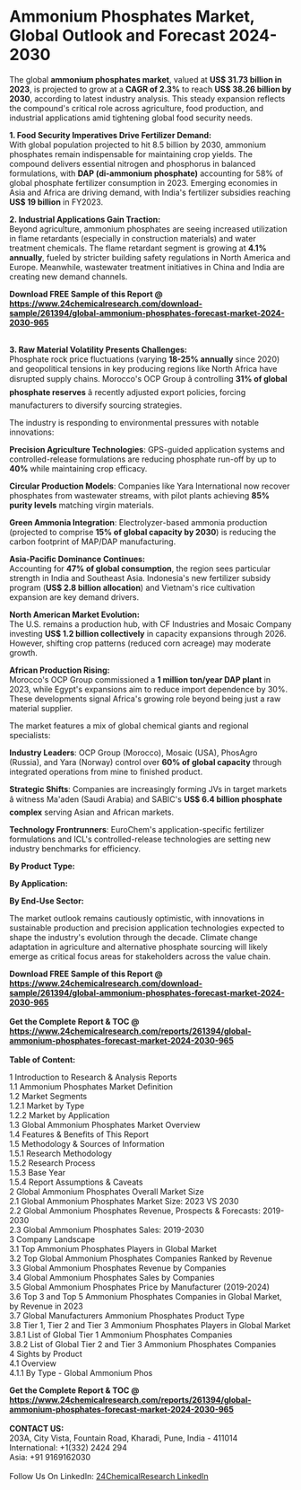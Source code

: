 <h1>Ammonium Phosphates Market, Global Outlook and Forecast 2024-2030</h1><p>The global <strong>ammonium phosphates market</strong>, valued at <strong>US$ 31.73 billion in 2023</strong>, is projected to grow at a <strong>CAGR of 2.3%</strong> to reach <strong>US$ 38.26 billion by 2030</strong>, according to latest industry analysis. This steady expansion reflects the compound's critical role across agriculture, food production, and industrial applications amid tightening global food security needs.</p><p><strong>1. Food Security Imperatives Drive Fertilizer Demand:</strong><br>
With global population projected to hit 8.5 billion by 2030, ammonium phosphates remain indispensable for maintaining crop yields. The compound delivers essential nitrogen and phosphorus in balanced formulations, with <strong>DAP (di-ammonium phosphate)</strong> accounting for 58% of global phosphate fertilizer consumption in 2023. Emerging economies in Asia and Africa are driving demand, with India's fertilizer subsidies reaching <strong>US$ 19 billion</strong> in FY2023.</p><p><strong>2. Industrial Applications Gain Traction:</strong><br>
Beyond agriculture, ammonium phosphates are seeing increased utilization in flame retardants (especially in construction materials) and water treatment chemicals. The flame retardant segment is growing at <strong>4.1% annually</strong>, fueled by stricter building safety regulations in North America and Europe. Meanwhile, wastewater treatment initiatives in China and India are creating new demand channels.</p><div><b>Download FREE Sample of this Report @ 
            <a href="https://www.24chemicalresearch.com/download-sample/261394/global-ammonium-phosphates-forecast-market-2024-2030-965">
            https://www.24chemicalresearch.com/download-sample/261394/global-ammonium-phosphates-forecast-market-2024-2030-965</a></b></div><br><p><strong>3. Raw Material Volatility Presents Challenges:</strong><br>
Phosphate rock price fluctuations (varying <strong>18-25% annually</strong> since 2020) and geopolitical tensions in key producing regions like North Africa have disrupted supply chains. Morocco's OCP Group â controlling <strong>31% of global phosphate reserves</strong> â recently adjusted export policies, forcing manufacturers to diversify sourcing strategies.</p><p>The industry is responding to environmental pressures with notable innovations:</p><p><strong>Precision Agriculture Technologies</strong>: GPS-guided application systems and controlled-release formulations are reducing phosphate run-off by up to <strong>40%</strong> while maintaining crop efficacy.</p><p><strong>Circular Production Models</strong>: Companies like Yara International now recover phosphates from wastewater streams, with pilot plants achieving <strong>85% purity levels</strong> matching virgin materials.</p><p><strong>Green Ammonia Integration</strong>: Electrolyzer-based ammonia production (projected to comprise <strong>15% of global capacity by 2030</strong>) is reducing the carbon footprint of MAP/DAP manufacturing.</p><p><strong>Asia-Pacific Dominance Continues:</strong><br>
Accounting for <strong>47% of global consumption</strong>, the region sees particular strength in India and Southeast Asia. Indonesia's new fertilizer subsidy program (<strong>US$ 2.8 billion allocation</strong>) and Vietnam's rice cultivation expansion are key demand drivers.</p><p><strong>North American Market Evolution:</strong><br>
The U.S. remains a production hub, with CF Industries and Mosaic Company investing <strong>US$ 1.2 billion collectively</strong> in capacity expansions through 2026. However, shifting crop patterns (reduced corn acreage) may moderate growth.</p><p><strong>African Production Rising:</strong><br>
Morocco's OCP Group commissioned a <strong>1 million ton/year DAP plant</strong> in 2023, while Egypt's expansions aim to reduce import dependence by 30%. These developments signal Africa's growing role beyond being just a raw material supplier.</p><p>The market features a mix of global chemical giants and regional specialists:</p><p><strong>Industry Leaders</strong>: OCP Group (Morocco), Mosaic (USA), PhosAgro (Russia), and Yara (Norway) control over <strong>60% of global capacity</strong> through integrated operations from mine to finished product.</p><p><strong>Strategic Shifts</strong>: Companies are increasingly forming JVs in target markets â witness Ma'aden (Saudi Arabia) and SABIC's <strong>US$ 6.4 billion phosphate complex</strong> serving Asian and African markets.</p><p><strong>Technology Frontrunners</strong>: EuroChem's application-specific fertilizer formulations and ICL's controlled-release technologies are setting new industry benchmarks for efficiency.</p><p><strong>By Product Type:</strong></p><p><strong>By Application:</strong></p><p><strong>By End-Use Sector:</strong></p><p>The market outlook remains cautiously optimistic, with innovations in sustainable production and precision application technologies expected to shape the industry's evolution through the decade. Climate change adaptation in agriculture and alternative phosphate sourcing will likely emerge as critical focus areas for stakeholders across the value chain.</p><div><b>Download FREE Sample of this Report @ 
            <a href="https://www.24chemicalresearch.com/download-sample/261394/global-ammonium-phosphates-forecast-market-2024-2030-965">
            https://www.24chemicalresearch.com/download-sample/261394/global-ammonium-phosphates-forecast-market-2024-2030-965</a></b></div><br><div><b>Get the Complete Report & TOC @ 
            <a href="https://www.24chemicalresearch.com/reports/261394/global-ammonium-phosphates-forecast-market-2024-2030-965">
            https://www.24chemicalresearch.com/reports/261394/global-ammonium-phosphates-forecast-market-2024-2030-965</a></b></div><br>
            <b>Table of Content:</b><p>1 Introduction to Research & Analysis Reports<br />
    1.1 Ammonium Phosphates Market Definition<br />
    1.2 Market Segments<br />
        1.2.1 Market by Type<br />
        1.2.2 Market by Application<br />
    1.3 Global Ammonium Phosphates Market Overview<br />
    1.4 Features & Benefits of This Report<br />
    1.5 Methodology & Sources of Information<br />
        1.5.1 Research Methodology<br />
        1.5.2 Research Process<br />
        1.5.3 Base Year<br />
        1.5.4 Report Assumptions & Caveats<br />
2 Global Ammonium Phosphates Overall Market Size<br />
    2.1 Global Ammonium Phosphates Market Size: 2023 VS 2030<br />
    2.2 Global Ammonium Phosphates Revenue, Prospects & Forecasts: 2019-2030<br />
    2.3 Global Ammonium Phosphates Sales: 2019-2030<br />
3 Company Landscape<br />
    3.1 Top Ammonium Phosphates Players in Global Market<br />
    3.2 Top Global Ammonium Phosphates Companies Ranked by Revenue<br />
    3.3 Global Ammonium Phosphates Revenue by Companies<br />
    3.4 Global Ammonium Phosphates Sales by Companies<br />
    3.5 Global Ammonium Phosphates Price by Manufacturer (2019-2024)<br />
    3.6 Top 3 and Top 5 Ammonium Phosphates Companies in Global Market, by Revenue in 2023<br />
    3.7 Global Manufacturers Ammonium Phosphates Product Type<br />
    3.8 Tier 1, Tier 2 and Tier 3 Ammonium Phosphates Players in Global Market<br />
        3.8.1 List of Global Tier 1 Ammonium Phosphates Companies<br />
        3.8.2 List of Global Tier 2 and Tier 3 Ammonium Phosphates Companies<br />
4 Sights by Product<br />
    4.1 Overview<br />
        4.1.1 By Type - Global Ammonium Phos</p><div><b>Get the Complete Report & TOC @ 
            <a href="https://www.24chemicalresearch.com/reports/261394/global-ammonium-phosphates-forecast-market-2024-2030-965">
            https://www.24chemicalresearch.com/reports/261394/global-ammonium-phosphates-forecast-market-2024-2030-965</a></b></div><br><b>CONTACT US:</b><br>
            203A, City Vista, Fountain Road, Kharadi, Pune, India - 411014<br>
            International: +1(332) 2424 294<br>
            Asia: +91 9169162030 <br><br>
            Follow Us On LinkedIn: <a href="https://www.linkedin.com/company/24chemicalresearch/">24ChemicalResearch LinkedIn</a>